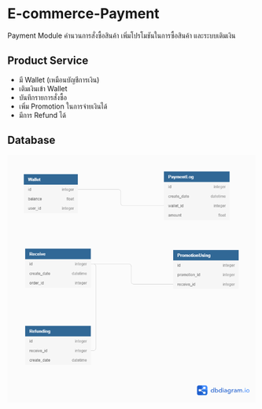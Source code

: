 # E-commerce-Payment
Payment Module คำนวนการสั่งซื้อสินค้า เพิ่มโปรโมชันในการซื้อสินค้า และระบบเติมเงิน

## Product Service
  - มี Wallet (เหมือนบัญชีการเงิน)
  - เติมเงินเข้า Wallet
  - บันทึกรายการสั่งซื้อ
  - เพิ่ม Promotion ในการจ่ายเงินได้
  - มีการ Refund ได้

## Database

![alt text](https://raw.githubusercontent.com/poohcid/E-commerce-Payment/main/Untitled%20(5).png)
